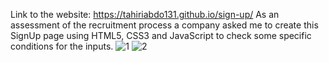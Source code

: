 Link to the website: https://tahiriabdo131.github.io/sign-up/
As an assessment of the recruitment process a company asked me to create this SignUp page using HTML5, CSS3 and JavaScript to check some specific conditions for the inputs. 
![1](https://user-images.githubusercontent.com/56969009/131222647-34a65396-d784-4287-ba00-8ee87afdda5b.PNG)
![2](https://user-images.githubusercontent.com/56969009/131222649-4e01e2ab-2419-4546-9a60-e63cb8c237a8.PNG)

